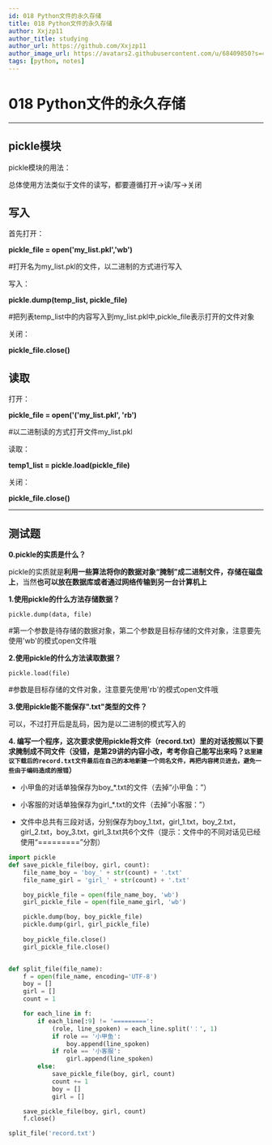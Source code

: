 ```yaml
---
id: 018 Python文件的永久存储
title: 018 Python文件的永久存储
author: Xxjzp11
author_title: studying
author_url: https://github.com/Xxjzp11
author_image_url: https://avatars2.githubusercontent.com/u/68409850?s=460&u=144d3c818e76fe4b88687db84279fad48b198818&v=4
tags: [python, notes]
---
```


# 018 Python文件的永久存储

<!--truncate-->

------------

## pickle模块

pickle模块的用法：

总体使用方法类似于文件的读写，都要遵循打开→读/写→关闭

## 写入

首先打开：

**pickle_file = open('my_list.pkl','wb')**

#打开名为my_list.pkl的文件，以二进制的方式进行写入

写入：

**pickle.dump(temp_list, pickle_file)**

#把列表temp_list中的内容写入到my_list.pkl中,pickle_file表示打开的文件对象

关闭：

**pickle_file.close()**

## 读取

打开：

**pickle_file = open('('my_list.pkl', 'rb')**

#以二进制读的方式打开文件my_list.pkl

读取：

**temp1_list = pickle.load(pickle_file)**

关闭：

**pickle_file.close()**

------------------

## 测试题

**0.pickle的实质是什么？**

pickle的实质就是**利用一些算法将你的数据对象“腌制”成二进制文件，存储在磁盘上**，当然**也可以放在数据库或者通过网络传输到另一台计算机上**



**1.使用pickle的什么方法存储数据？**

```
pickle.dump(data, file) 
```

#第一个参数是待存储的数据对象，第二个参数是目标存储的文件对象，注意要先使用'wb'的模式open文件哦



**2.使用pickle的什么方法读取数据？**

```
pickle.load(file) 
```

#参数是目标存储的文件对象，注意要先使用'rb'的模式open文件哦



**3.使用pickle能不能保存".txt"类型的文件？**

可以，不过打开后是乱码，因为是以二进制的模式写入的



**4. 编写一个程序，这次要求使用pickle将文件（record.txt）里的对话按照以下要求腌制成不同文件（没错，是第29讲的内容小改，考考你自己能写出来吗？`这里建议下载后的record.txt文件最后在自己的本地新建一个同名文件，再把内容拷贝进去，避免一些由于编码造成的报错`）**

- 小甲鱼的对话单独保存为boy\_*.txt的文件（去掉“小甲鱼：”）

- 小客服的对话单独保存为girl_*.txt的文件（去掉“小客服：”）

- 文件中总共有三段对话，分别保存为boy_1.txt，girl_1.txt，boy_2.txt，girl_2.txt，boy_3.txt，girl_3.txt共6个文件（提示：文件中的不同对话见已经使用“=========”分割）

```python
import pickle
def save_pickle_file(boy, girl, count):
    file_name_boy = 'boy_' + str(count) + '.txt'
    file_name_girl = 'girl_' + str(count) + '.txt'

    boy_pickle_file = open(file_name_boy, 'wb')
    girl_pickle_file = open(file_name_girl, 'wb')

    pickle.dump(boy, boy_pickle_file)    
    pickle.dump(girl, girl_pickle_file)
    
    boy_pickle_file.close()
    girl_pickle_file.close()


def split_file(file_name):
    f = open(file_name, encoding='UTF-8')
    boy = []
    girl = []
    count = 1

    for each_line in f:
        if each_line[:9] != '=========':
            (role, line_spoken) = each_line.split('：', 1)
            if role == '小甲鱼':
                boy.append(line_spoken)
            if role == '小客服':
                girl.append(line_spoken)
        else:
            save_pickle_file(boy, girl, count)
            count += 1
            boy = []
            girl = []

    save_pickle_file(boy, girl, count)
    f.close()

split_file('record.txt')
```


